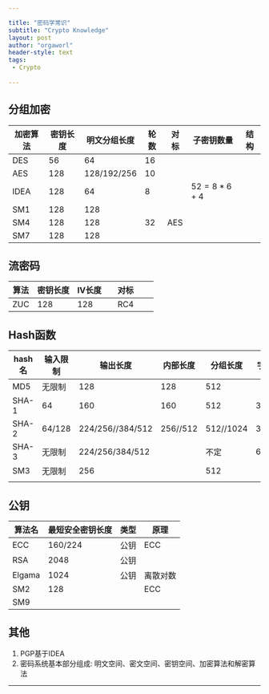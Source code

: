 ```yaml
---

title: "密码学常识"
subtitle: "Crypto Knowledge"
layout: post
author: "orgaworl"
header-style: text
tags:
 - Crypto
 
---
```


## 分组加密

| 加密算法 | 密钥长度 | 明文分组长度      | 轮数  | 对标  | 子密钥数量      | 结构  |
| ---- | ---- | ----------- | --- | --- | ---------- | --- |
| DES  | 56   | 64          | 16  |     |            |     |
| AES  | 128  | 128/192/256 | 10  |     |            |     |
| IDEA | 128  | 64          | 8   |     | $52=8*6+4$ |     |
| SM1  | 128  | 128         |     |     |            |     |
| SM4  | 128  | 128         | 32  | AES |            |     |
| SM7  | 128  | 128         |     |     |            |     |

## 流密码

| 算法  | 密钥长度 | IV长度 |     | 对标  |     |     |
| --- | ---- | ---- | --- | --- | --- | --- |
| ZUC | 128  | 128  |     | RC4 |     |     |

## Hash函数

| hash名 | 输入限制   | 输出长度             | 内部长度     | 分组长度      | 字长度    | 结构  |
| ----- | ------ | ---------------- | -------- | --------- | ------ | --- |
| MD5   | 无限制    | 128              | 128      | 512       |        |     |
| SHA-1 | 64     | 160              | 160      | 512       | 32     |     |
| SHA-2 | 64/128 | 224/256//384/512 | 256//512 | 512//1024 | 32//64 |     |
| SHA-3 | 无限制    | 224/256/384/512  |          | 不定        | 64     |     |
| SM3   | 无限制    | 256              |          | 512       |        | MD  |
|       |        |                  |          |           |        |     |

## 公钥

| 算法名    | 最短安全密钥长度 | 类型  | 原理   |
| ------ | -------- | --- | ---- |
| ECC    | 160/224  | 公钥  | ECC  |
| RSA    | 2048     | 公钥  |      |
| Elgama | 1024     | 公钥  | 离散对数 |
| SM2    | 128      |     | ECC  |
| SM9    |          |     |      |

## 其他

1. PGP基于IDEA
2. 密码系统基本部分组成: 明文空间、密文空间、密钥空间、加密算法和解密算法

---